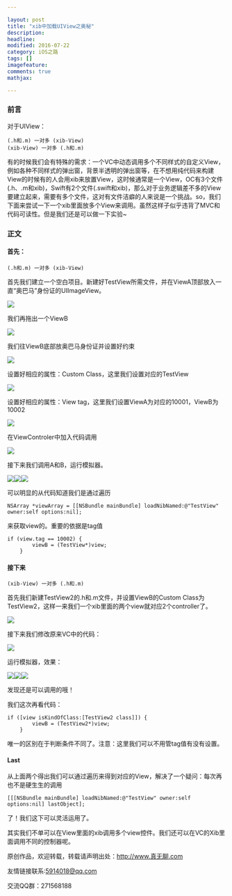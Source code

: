 ```yaml
---

layout: post
title: "xib中加载UIView之奥秘"
description: 
headline: 
modified: 2016-07-22
category: iOS之路
tags: []
imagefeature: 
comments: true
mathjax: 

---
```


### 前言

对于UIView：

	(.h和.m) 一对多 (xib-View)
	(xib-View) 一对多 (.h和.m)

有的时候我们会有特殊的需求：一个VC中动态调用多个不同样式的自定义View，例如各种不同样式的弹出窗，背景半透明的弹出窗等，在不想用纯代码来构建View的时候有的人会用xib来放置View，这时候通常是一个View，OC有3个文件(.h、.m和xib)，Swift有2个文件(.swift和xib)，那么对于业务逻辑差不多的View要建立起来，需要有多个文件，这对有文件洁癖的人来说是一个挑战。so，我们下面来尝试一下一个xib里面放多个View来调用。虽然这样子似乎违背了MVC和代码可读性。但是我们还是可以做一下实验~

### 正文

#### 首先：

	(.h和.m) 一对多 (xib-View)

首先我们建立一个空白项目。新建好TestView所需文件，并在ViewA顶部放入一直“奥巴马”身份证的UIImageView。

![](/images/xib-uiview/1.png)

我们再拖出一个ViewB

![](/images/xib-uiview/2.png)

我们往ViewB底部放奥巴马身份证并设置好约束

![](/images/xib-uiview/3.png)

设置好相应的属性：Custom Class，这里我们设置对应的TestView

![](/images/xib-uiview/4.png)

设置好相应的属性：View tag，这里我们设置ViewA为对应的10001，ViewB为10002

![](/images/xib-uiview/5.png)

在ViewControler中加入代码调用

![](/images/xib-uiview/6.png)

接下来我们调用A和B，运行模拟器。

![](/images/xib-uiview/7.png)![](/images/xib-uiview/8.png)![](/images/xib-uiview/9.png)

可以明显的从代码知道我们是通过遍历

	NSArray *viewArray = [[NSBundle mainBundle] loadNibNamed:@"TestView" owner:self options:nil];

来获取view的。重要的依据是tag值

	if (view.tag == 10002) {
            viewB = (TestView*)view;
        }

#### 接下来
	
	(xib-View) 一对多 (.h和.m)

首先我们新建TestView2的.h和.m文件，并设置ViewB的Custom Class为TestView2，这样一来我们一个xib里面的两个view就对应2个controller了。

![](/images/xib-uiview/10.png)

接下来我们修改原来VC中的代码：

![](/images/xib-uiview/11.png)

运行模拟器，效果：

![](/images/xib-uiview/7.png)![](/images/xib-uiview/8.png)![](/images/xib-uiview/9.png)

发现还是可以调用的哦！

我们这次再看代码：

	if ([view isKindOfClass:[TestView2 class]]) {
            viewB = (TestView2*)view;
        }
        
唯一的区别在于判断条件不同了。注意：这里我们可以不用管tag值有没有设置。

#### Last

从上面两个得出我们可以通过遍历来得到对应的View，解决了一个疑问：每次再也不是硬生生的调用
	
	[[[NSBundle mainBundle] loadNibNamed:@"TestView" owner:self options:nil] lastObject];

了！我们这下可以灵活运用了。

其实我们不单可以在View里面的xib调用多个view控件。我们还可以在VC的Xib里面调用不同的控制器呢。

原创作品，欢迎转载，转载请声明出处：<http://www.真无聊.com>
 
友情链接联系:5914018@qq.com
 
交流QQ群：271568188
